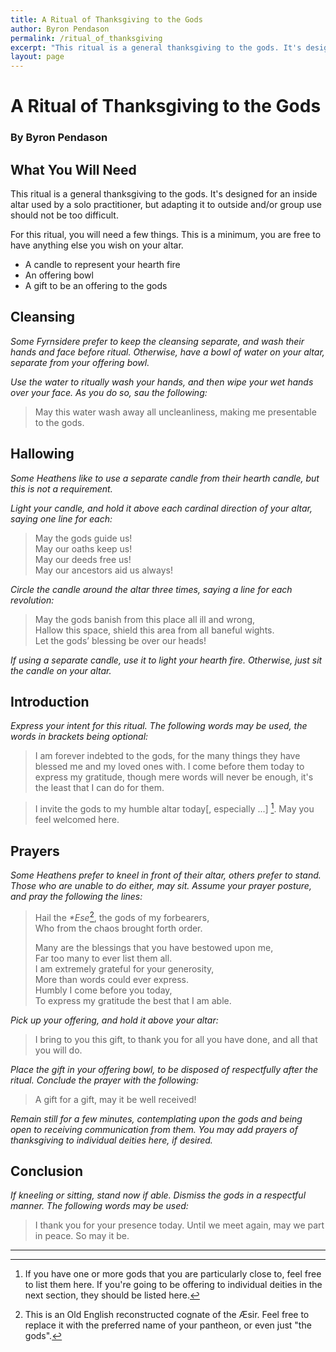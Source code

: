 ```yaml
---
title: A Ritual of Thanksgiving to the Gods
author: Byron Pendason
permalink: /ritual_of_thanksgiving
excerpt: "This ritual is a general thanksgiving to the gods. It's designed for an inside altar used by a solo practitioner, but adapting it to outside and/or group use should not be too difficult."
layout: page
---
```


# A Ritual of Thanksgiving to the Gods

### By Byron Pendason

## What You Will Need

This ritual is a general thanksgiving to the gods. It's designed for an inside altar used by a solo practitioner, but adapting it to outside and/or group use should not be too difficult.

For this ritual, you will need a few things. This is a minimum, you are free to have anything else you wish on your altar.
- A candle to represent your hearth fire
- An offering bowl
- A gift to be an offering to the gods

## Cleansing

*Some Fyrnsidere prefer to keep the cleansing separate, and wash their hands and face before ritual. Otherwise, have a bowl of water on your altar, separate from your offering bowl.*

*Use the water to ritually wash your hands, and then wipe your wet hands over your face. As you do so, sau the following:*

> May this water wash away all uncleanliness, making me presentable to the gods.

## Hallowing

*Some Heathens like to use a separate candle from their hearth candle, but this is not a requirement.*

*Light your candle, and hold it above each cardinal direction of your altar, saying one line for each:*

> May the gods guide us!  
May our oaths keep us!  
May our deeds free us!  
May our ancestors aid us always!

*Circle the candle around the altar three times, saying a line for each revolution:*

> May the gods banish from this place all ill and wrong,  
Hallow this space, shield this area from all baneful wights.  
Let the gods’ blessing be over our heads!

*If using a separate candle, use it to light your hearth fire. Otherwise, just sit the candle on your altar.*

## Introduction

*Express your intent for this ritual. The following words may be used, the words in brackets being optional:*

> I am forever indebted to the gods, for the many things they have blessed me and my loved ones with. I come before them today to express my gratitude, though mere words will never be enough, it's the least that I can do for them.

> I invite the gods to my humble altar today[, especially ...] [^2]. May you feel welcomed here.

## Prayers

*Some Heathens prefer to kneel in front of their altar, others prefer to stand. Those who are unable to do either, may sit. Assume your prayer posture, and pray the following the lines:*

> Hail the *\*Ese*[^1], the gods of my forbearers,  
> Who from the chaos brought forth order.  
>  
> Many are the blessings that you have bestowed upon me,  
> Far too many to ever list them all.  
> I am extremely grateful for your generosity,  
> More than words could ever express.  
> Humbly I come before you today,  
> To express my gratitude the best that I am able.

*Pick up your offering, and hold it above your altar:*

> I bring to you this gift, to thank you for all you have done, and all that you will do.

*Place the gift in your offering bowl, to be disposed of respectfully after the ritual. Conclude the prayer with the following:*

> A gift for a gift, may it be well received!

*Remain still for a few minutes, contemplating upon the gods and being open to receiving communication from them. You may add prayers of thanksgiving to individual deities here, if desired.*

## Conclusion

*If kneeling or sitting, stand now if able. Dismiss the gods in a respectful manner. The following words may be used:*

> I thank you for your presence today. Until we meet again, may we part in peace. So may it be.

* * *

[^1]: This is an Old English reconstructed cognate of the Æsir. Feel free to replace it with the preferred name of your pantheon, or even just "the gods".

[^2]: If you have one or more gods that you are particularly close to, feel free to list them here. If you're going to be offering to individual deities in the next section, they should be listed here.
